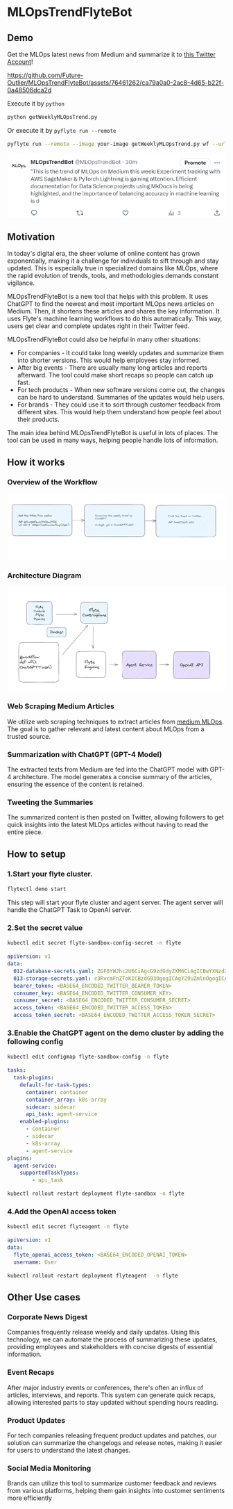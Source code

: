 # MLOpsTrendFlyteBot
## Demo
Get the MLOps latest news from Medium and summarize it to [this Twitter Account](https://twitter.com/MLOpsTrendBot)!

https://github.com/Future-Outlier/MLOpsTrendFlyteBot/assets/76461262/ca79a0a0-2ac8-4d65-b22f-0a48506dca2d

Execute it by `python`
```bash
python getWeeklyMLOpsTrend.py
```
Or execute it by `pyflyte run --remote`
```bash
pyflyte run --remote --image your-image getWeeklyMLOpsTrend.py wf --url "https://medium.com/tag/mlops"
```


![Alt text](./img/tweet.png)

## Motivation
In today's digital era, the sheer volume of online content has grown exponentially, making it a challenge for individuals to sift through and stay updated. This is especially true in specialized domains like MLOps, where the rapid evolution of trends, tools, and methodologies demands constant vigilance.

MLOpsTrendFlyteBot is a new tool that helps with this problem. It uses ChatGPT to find the newest and most important MLOps news articles on Medium. Then, it shortens these articles and shares the key information. It uses Flyte's machine learning workflows to do this automatically. This way, users get clear and complete updates right in their Twitter feed.

MLOpsTrendFlyteBot could also be helpful in many other situations:

- For companies - It could take long weekly updates and summarize them into shorter versions. This would help employees stay informed.
- After big events - There are usually many long articles and reports afterward. The tool could make short recaps so people can catch up fast.
- For tech products - When new software versions come out, the changes can be hard to understand. Summaries of the updates would help users.
- For brands - They could use it to sort through customer feedback from different sites. This would help them understand how people feel about their products.

The main idea behind MLOpsTrendFlyteBot is useful in lots of places.
The tool can be used in many ways, helping people handle lots of information.

## How it works
### Overview of the Workflow
![Alt text](./img/workflowInTasks.png)
### Architecture Diagram
![Alt text](./img/Architecture.png)

### Web Scraping Medium Articles
We utilize web scraping techniques to extract articles from [medium MLOps](https://medium.com/tag/mlops).
The goal is to gather relevant and latest content about MLOps from a trusted source.

### Summarization with ChatGPT (GPT-4 Model)
The extracted texts from Medium are fed into the ChatGPT model with GPT-4 architecture.
The model generates a concise summary of the articles, ensuring the essence of the content is retained.

### Tweeting the Summaries
The summarized content is then posted on Twitter, allowing followers to get quick insights into the latest MLOps articles without having to read the entire piece.

## How to setup
### 1.Start your flyte cluster.
```bash
flytectl demo start
```
This step will start your flyte cluster and agent server.
The agent server will handle the ChatGPT Task to OpenAI server.
### 2.Set the secret value
```bash
kubectl edit secret flyte-sandbox-config-secret -n flyte
```
```yaml
apiVersion: v1
data:
  012-database-secrets.yaml: ZGF0YWJhc2U6CiAgcG9zdGdyZXM6CiAgICBwYXNzd29yZDogInBvc3RncmVzIgo=
  013-storage-secrets.yaml: c3RvcmFnZToKICBzdG93OgogICAgY29uZmlnOgogICAgICBhY2Nlc3Nfa2V5X2lkOiAibWluaW8iCiAgICAgIHNlY3JldF9rZXk6ICJtaW5pb3N0b3JhZ2UiCg==
  bearer_token: <BASE64_ENCODED_TWITTER_BEARER_TOKEN>
  consumer_key: <BASE64_ENCODED_TWITTER_CONSUMER_KEY>
  consumer_secret: <BASE64_ENCODED_TWITTER_CONSUMER_SECRET>
  access_token: <BASE64_ENCODED_TWITTER_ACCESS_TOKEN>
  access_token_secret: <BASE64_ENCODED_TWITTER_ACCESS_TOKEN_SECRET>
```
### 3.Enable the ChatGPT agent on the demo cluster by adding the following config
```bash
kubectl edit configmap flyte-sandbox-config -n flyte
```
```yaml
tasks:
  task-plugins:
    default-for-task-types:
      container: container
      container_array: k8s-array
      sidecar: sidecar
      api_task: agent-service
    enabled-plugins:
      - container
      - sidecar
      - k8s-array
      - agent-service
plugins:
  agent-service:
    supportedTaskTypes:
        - api_task
```
```bash
kubectl rollout restart deployment flyte-sandbox -n flyte
```
### 4.Add the OpenAI access token
```bash
kubectl edit secret flyteagent -n flyte
```
```yaml
apiVersion: v1
data:
  flyte_openai_access_token: <BASE64_ENCODED_OPENAI_TOKEN>
  username: User
```
```bash
kubectl rollout restart deployment flyteagent  -n flyte
```

## Other Use cases
### Corporate News Digest
Companies frequently release weekly and daily updates. Using this technology, we can automate the process of summarizing these updates, providing employees and stakeholders with concise digests of essential information.

### Event Recaps
After major industry events or conferences, there's often an influx of articles, interviews, and reports.
This system can generate quick recaps, allowing interested parts to stay updated without spending hours reading.

### Product Updates
For tech companies releasing frequent product updates and patches, our solution can summarize the changelogs and release notes, making it easier for users to understand the latest changes.

### Social Media Monitoring
Brands can utilize this tool to summarize customer feedback and reviews from various platforms, helping them gain insights into customer sentiments more efficiently
